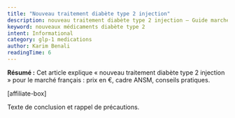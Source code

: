 ```yaml
---
title: "Nouveau traitement diabète type 2 injection"
description: nouveau traitement diabète type 2 injection — Guide marché français.
keyword: nouveaux médicaments diabète type 2
intent: Informational
category: glp-1 medications
author: Karim Benali
readingTime: 6
---
```

**Résumé :** Cet article explique « nouveau traitement diabète type 2 injection » pour le marché français : prix en €, cadre ANSM, conseils pratiques.


[affiliate-box]

Texte de conclusion et rappel de précautions.

























































